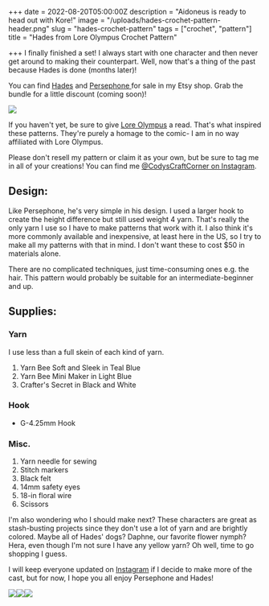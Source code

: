 +++
date = 2022-08-20T05:00:00Z
description = "Aidoneus is ready to head out with Kore!"
image = "/uploads/hades-crochet-pattern-header.png"
slug = "hades-crochet-pattern"
tags = ["crochet", "pattern"]
title = "Hades from Lore Olympus Crochet Pattern"

+++
I finally finished a set! I always start with one character and then never get around to making their counterpart. Well, now that's a thing of the past because Hades is done (months later)!

You can find [Hades](https://www.etsy.com/listing/1289506079/hades-the-king-of-the-underworld-crochet?click_key=2802d16ff469294155e21b6beba34fb099f170d6%3A1289506079&click_sum=5e7303f4&ref=shop_home_feat_4) and [Persephone ](https://www.etsy.com/listing/1230827966/persephone-the-goddess-of-spring-crochet?click_key=e9e831fa95c2e4417b661caf2a5894db47da2fdd%3A1230827966&click_sum=bf12bd3a&ref=shop_home_feat_4)for sale in my Etsy shop. Grab the bundle for a little discount (coming soon)!

![](/uploads/hades-and-persephone-small.jpg)

If you haven't yet, be sure to give [Lore Olympus](https://www.webtoons.com/en/romance/lore-olympus/list?title_no=1320&page=1) a read. That's what inspired these patterns. They're purely a homage to the comic- I am in no way affiliated with Lore Olympus.

Please don't resell my pattern or claim it as your own, but be sure to tag me in all of your creations! You can find me [@CodysCraftCorner on Instagram](https://www.instagram.com/codyscraftcorner/).

## Design:

Like Persephone, he's very simple in his design. I used a larger hook to create the height difference but still used weight 4 yarn. That's really the only yarn I use so I have to make patterns that work with it. I also think it's more commonly available and inexpensive, at least here in the US, so I try to make all my patterns with that in mind. I don't want these to cost $50 in materials alone.

There are no complicated techniques, just time-consuming ones e.g. the hair. This pattern would probably be suitable for an intermediate-beginner and up.

## Supplies:

### Yarn

I use less than a full skein of each kind of yarn.

1. Yarn Bee Soft and Sleek in Teal Blue
2. Yarn Bee Mini Maker in Light Blue
3. Crafter's Secret in Black and White

### Hook

* G-4.25mm Hook

### Misc.

1. Yarn needle for sewing
2. Stitch markers
3. Black felt
4. 14mm safety eyes
5. 18-in floral wire
6. Scissors

I'm also wondering who I should make next? These characters are great as stash-busting projects since they don't use a lot of yarn and are brightly colored. Maybe all of Hades' dogs? Daphne, our favorite flower nymph? Hera, even though I'm not sure I have any yellow yarn? Oh well, time to go shopping I guess.

I will keep everyone updated on [Instagram](https://www.instagram.com/codyscraftcorner/) if I decide to make more of the cast, but for now, I hope you all enjoy Persephone and Hades!

![](/uploads/hades_crochet.jpg)![](/uploads/hades-profile-2-small.jpg)![](/uploads/hades-profile-small.jpg)